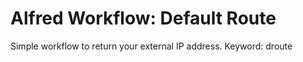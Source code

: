 Alfred Workflow: Default Route
==

Simple workflow to return your external IP address. Keyword: droute
